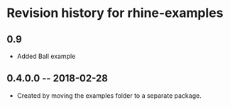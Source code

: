 # Revision history for rhine-examples

## 0.9

* Added Ball example

## 0.4.0.0  -- 2018-02-28

* Created by moving the examples folder to a separate package.
